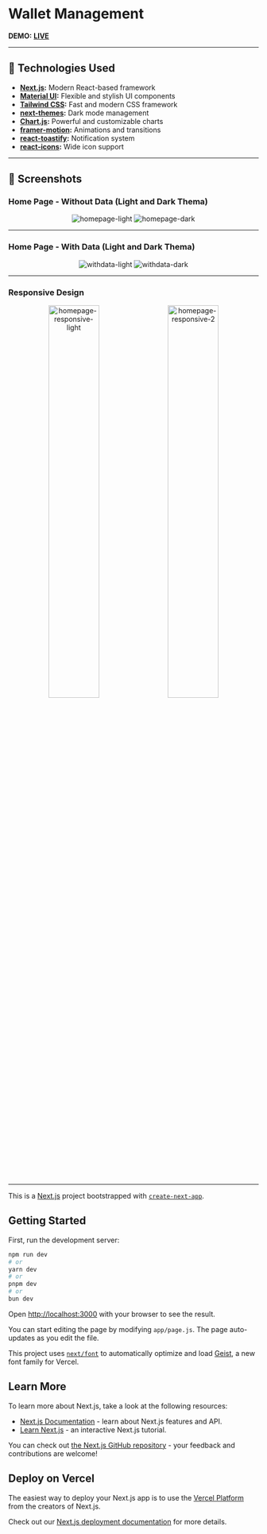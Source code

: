 
# Wallet Management

**DEMO:** [**LIVE**](https://walletmanagement.vercel.app/)

---

## 🚀 Technologies Used

- **[Next.js](https://nextjs.org/):** Modern React-based framework  
- **[Material UI](https://mui.com/):** Flexible and stylish UI components  
- **[Tailwind CSS](https://tailwindcss.com/):** Fast and modern CSS framework  
- **[next-themes](https://github.com/pacocoursey/next-themes):** Dark mode management  
- **[Chart.js](https://www.chartjs.org/):** Powerful and customizable charts  
- **[framer-motion](https://www.framer.com/motion/):** Animations and transitions  
- **[react-toastify](https://github.com/fkhadra/react-toastify):** Notification system  
- **[react-icons](https://react-icons.github.io/react-icons/):** Wide icon support  


---

## 📸 Screenshots

### Home Page - Without Data (Light and Dark Thema)

<p align="center">
  <img src="https://github.com/user-attachments/assets/1d5b154b-968a-4ed3-ae17-de2bd0f00d17" alt="homepage-light"  />
  <img src="https://github.com/user-attachments/assets/3b485968-07b5-473c-9bc7-8ad8d35e8a2e" alt="homepage-dark"  />
</p>

---

### Home Page - With Data (Light and Dark Thema)

<p align="center">
  <img src="https://github.com/user-attachments/assets/8976567c-0dbf-4283-b5da-b51e5971dcc4" alt="withdata-light"  />
  <img src="https://github.com/user-attachments/assets/38111482-68bf-4d1f-bbff-e753e7e4b895" alt="withdata-dark"  />
</p>

---

### Responsive Design

<p align="center">
  <img src="https://github.com/user-attachments/assets/4fd422ad-7509-4b2a-af07-e645d347bf8f" alt="homepage-responsive-light" width="45%" style="margin-right: 10px;" />
  <img src="https://github.com/user-attachments/assets/e1c837f3-049c-4314-a2d8-710a41259269" alt="homepage-responsive-2" width="45%" />
</p>

---


This is a [Next.js](https://nextjs.org) project bootstrapped with [`create-next-app`](https://github.com/vercel/next.js/tree/canary/packages/create-next-app).

## Getting Started

First, run the development server:

```bash
npm run dev
# or
yarn dev
# or
pnpm dev
# or
bun dev
```

Open [http://localhost:3000](http://localhost:3000) with your browser to see the result.

You can start editing the page by modifying `app/page.js`. The page auto-updates as you edit the file.

This project uses [`next/font`](https://nextjs.org/docs/app/building-your-application/optimizing/fonts) to automatically optimize and load [Geist](https://vercel.com/font), a new font family for Vercel.

## Learn More

To learn more about Next.js, take a look at the following resources:

- [Next.js Documentation](https://nextjs.org/docs) - learn about Next.js features and API.
- [Learn Next.js](https://nextjs.org/learn) - an interactive Next.js tutorial.

You can check out [the Next.js GitHub repository](https://github.com/vercel/next.js) - your feedback and contributions are welcome!

## Deploy on Vercel

The easiest way to deploy your Next.js app is to use the [Vercel Platform](https://vercel.com/new?utm_medium=default-template&filter=next.js&utm_source=create-next-app&utm_campaign=create-next-app-readme) from the creators of Next.js.

Check out our [Next.js deployment documentation](https://nextjs.org/docs/app/building-your-application/deploying) for more details.
